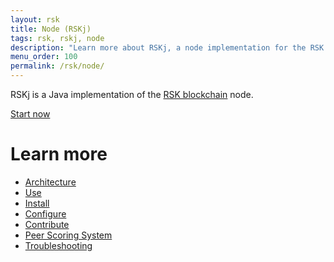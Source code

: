 ```yaml
---
layout: rsk
title: Node (RSKj)
tags: rsk, rskj, node
description: "Learn more about RSKj, a node implementation for the RSK blockchain"
menu_order: 100
permalink: /rsk/node/
---
```


RSKj is a Java implementation of the [RSK blockchain](/rsk) node.

<a href="/quick-start/" class="green-button">Start now</a>

# Learn more

- [Architecture](/rsk/node/architecture/)
- [Use](/rsk/public-nodes)
- [Install](/rsk/node/install)
- [Configure](/rsk/node/configure)
- [Contribute](/rsk/node/contribute)
- [Peer Scoring System](/rsk/node/peer-scoring-system/)
- [Troubleshooting](/rsk/node/troubleshooting)